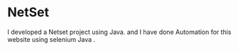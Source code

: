 # NetSet
I developed a Netset project using Java. and I have done Automation for this website using selenium Java .
